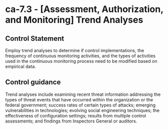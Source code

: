 # ca-7.3 - \[Assessment, Authorization, and Monitoring\] Trend Analyses

## Control Statement

Employ trend analyses to determine if control implementations, the frequency of continuous monitoring activities, and the types of activities used in the continuous monitoring process need to be modified based on empirical data.

## Control guidance

Trend analyses include examining recent threat information addressing the types of threat events that have occurred within the organization or the federal government; success rates of certain types of attacks; emerging vulnerabilities in technologies; evolving social engineering techniques; the effectiveness of configuration settings; results from multiple control assessments; and findings from Inspectors General or auditors.
